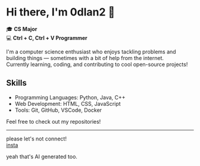 # Hi there, I'm 0dlan2 👋

🎓 **CS Major**  
💻 **Ctrl + C, Ctrl + V Programmer**

I'm a computer science enthusiast who enjoys tackling problems and building things — sometimes with a bit of help from the internet.  
Currently learning, coding, and contributing to cool open-source projects!

## Skills
- Programming Languages: Python, Java, C++
- Web Development: HTML, CSS, JavaScript
- Tools: Git, GitHub, VSCode, Docker

Feel free to check out my repositories!

---

please let's not connect!  
[insta](https://www.instagram.com/0dlan/) 




yeah that's AI generated too.
